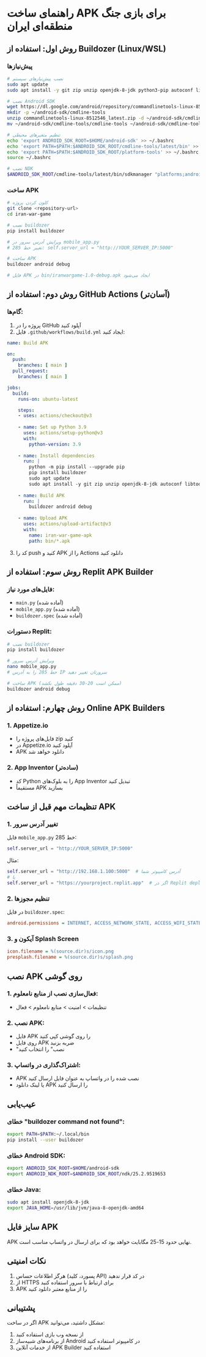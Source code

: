 # راهنمای ساخت APK برای بازی جنگ منطقه‌ای ایران

## روش اول: استفاده از Buildozer (Linux/WSL)

### پیش‌نیازها
```bash
# نصب پیش‌نیازهای سیستم
sudo apt update
sudo apt install -y git zip unzip openjdk-8-jdk python3-pip autoconf libtool pkg-config zlib1g-dev libncurses5-dev libncursesw5-dev libtinfo5 cmake libffi-dev libssl-dev

# نصب Android SDK
wget https://dl.google.com/android/repository/commandlinetools-linux-8512546_latest.zip
mkdir -p ~/android-sdk/cmdline-tools
unzip commandlinetools-linux-8512546_latest.zip -d ~/android-sdk/cmdline-tools
mv ~/android-sdk/cmdline-tools/cmdline-tools ~/android-sdk/cmdline-tools/latest

# تنظیم متغیرهای محیطی
echo 'export ANDROID_SDK_ROOT=$HOME/android-sdk' >> ~/.bashrc
echo 'export PATH=$PATH:$ANDROID_SDK_ROOT/cmdline-tools/latest/bin' >> ~/.bashrc
echo 'export PATH=$PATH:$ANDROID_SDK_ROOT/platform-tools' >> ~/.bashrc
source ~/.bashrc

# نصب NDK
$ANDROID_SDK_ROOT/cmdline-tools/latest/bin/sdkmanager "platforms;android-33" "build-tools;33.0.0" "ndk;25.2.9519653"
```

### ساخت APK
```bash
# کلون کردن پروژه
git clone <repository-url>
cd iran-war-game

# نصب buildozer
pip install buildozer

# ویرایش آدرس سرور در mobile_app.py
# تغییر خط 285: self.server_url = "http://YOUR_SERVER_IP:5000"

# ساخت APK
buildozer android debug

# فایل APK در bin/iranwargame-1.0-debug.apk ایجاد می‌شود
```

## روش دوم: استفاده از GitHub Actions (آسان‌تر)

### گام‌ها:
1. پروژه را در GitHub آپلود کنید
2. فایل `.github/workflows/build.yml` ایجاد کنید:

```yaml
name: Build APK

on:
  push:
    branches: [ main ]
  pull_request:
    branches: [ main ]

jobs:
  build:
    runs-on: ubuntu-latest

    steps:
    - uses: actions/checkout@v3
    
    - name: Set up Python 3.9
      uses: actions/setup-python@v3
      with:
        python-version: 3.9
    
    - name: Install dependencies
      run: |
        python -m pip install --upgrade pip
        pip install buildozer
        sudo apt update
        sudo apt install -y git zip unzip openjdk-8-jdk autoconf libtool pkg-config zlib1g-dev libncurses5-dev libncursesw5-dev libtinfo5 cmake libffi-dev libssl-dev
    
    - name: Build APK
      run: |
        buildozer android debug
    
    - name: Upload APK
      uses: actions/upload-artifact@v3
      with:
        name: iran-war-game-apk
        path: bin/*.apk
```

3. کد را push کنید و APK را از Actions دانلود کنید

## روش سوم: استفاده از Replit APK Builder

### فایل‌های مورد نیاز:
- `main.py` (آماده شده)
- `mobile_app.py` (آماده شده)
- `buildozer.spec` (آماده شده)

### دستورات Replit:
```bash
# نصب buildozer
pip install buildozer

# ویرایش آدرس سرور
nano mobile_app.py
# خط 285 را به آدرس IP سرورتان تغییر دهید

# ساخت APK (ممکن است 20-30 دقیقه طول بکشد)
buildozer android debug
```

## روش چهارم: استفاده از Online APK Builders

### 1. Appetize.io
- فایل‌های پروژه را zip کنید
- در Appetize.io آپلود کنید
- APK دانلود خواهد شد

### 2. App Inventor (ساده‌تر)
- کد Python را به بلوک‌های App Inventor تبدیل کنید
- مستقیماً APK بسازید

## تنظیمات مهم قبل از ساخت APK

### 1. تغییر آدرس سرور
فایل `mobile_app.py` خط 285:
```python
self.server_url = "http://YOUR_SERVER_IP:5000"
```

مثال:
```python
self.server_url = "http://192.168.1.100:5000"  # آدرس کامپیوتر شما
# یا
self.server_url = "https://yourproject.replit.app"  # اگر در Replit deploy کردید
```

### 2. تنظیم مجوزها
در فایل `buildozer.spec`:
```ini
android.permissions = INTERNET, ACCESS_NETWORK_STATE, ACCESS_WIFI_STATE
```

### 3. آیکون و Splash Screen
```ini
icon.filename = %(source.dir)s/icon.png
presplash.filename = %(source.dir)s/splash.png
```

## نصب APK روی گوشی

### 1. فعال‌سازی نصب از منابع نامعلوم:
- تنظیمات > امنیت > منابع نامعلوم > فعال

### 2. نصب APK:
- فایل APK را روی گوشی کپی کنید
- روی فایل APK ضربه بزنید
- "نصب" را انتخاب کنید

### 3. اشتراک‌گذاری در واتساپ:
- APK نصب شده را در واتساپ به عنوان فایل ارسال کنید
- یا لینک دانلود APK را ارسال کنید

## عیب‌یابی

### خطای "buildozer command not found":
```bash
export PATH=$PATH:~/.local/bin
pip install --user buildozer
```

### خطای Android SDK:
```bash
export ANDROID_SDK_ROOT=$HOME/android-sdk
export ANDROID_NDK_ROOT=$ANDROID_SDK_ROOT/ndk/25.2.9519653
```

### خطای Java:
```bash
sudo apt install openjdk-8-jdk
export JAVA_HOME=/usr/lib/jvm/java-8-openjdk-amd64
```

## سایز فایل APK

APK نهایی حدود 15-25 مگابایت خواهد بود که برای ارسال در واتساپ مناسب است.

## نکات امنیتی

1. هرگز اطلاعات حساس (پسورد، کلید API) در کد قرار ندهید
2. از HTTPS برای ارتباط با سرور استفاده کنید
3. APK را از منابع معتبر دانلود کنید

## پشتیبانی

اگر در ساخت APK مشکل داشتید، می‌توانید:
1. از نسخه وب بازی استفاده کنید
2. از برنامه‌های شبیه‌ساز Android در کامپیوتر استفاده کنید
3. از خدمات آنلاین APK Builder استفاده کنید